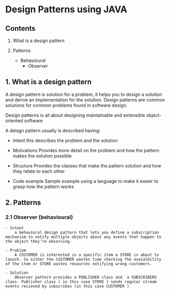 # Design Patterns using JAVA
## Contents

1. What is a design pattern

2. Patterns

    - Behavioural
      - Observer

## 1. What is a design pattern


A design pattern is solution for a problem, it helps you to design a solution and derive an implementation for the
solution. Design patterns are common solutions for common problems found in software design.

Design patterns is all about designing maintainable and extensible object-oriented software

A deisgn pattern usually is described having:

 - Intent
    this describes the problem and the solution

  - Motivations
    Provides more detail on the problem and how the pattern makes the solution possible

   - Structure
    Provides the classes that make the pattern solution and how they relate to each other

   - Code example
    Sample example using a language to make it easier to grasp how the pattern works

## 2. Patterns

### 2.1 Observer (behavioural)

    - Intent
        a behavioral design pattern that lets you define a subscription mechanism to notify multiple objects about any events that happen to the object they’re observing.

    - Problem
        A COSTOMER is interested in a specific item a STORE is about to lanuch. So either the CUSTOMER wastes time checking the avaialbility of the item or STORE wastes resources notifying wrong customers.

    - Solution
        Observer pattern provides a PUBLISHER class and  a SUBSCRIBERS class. Publisher class ( in this case STORE ) sends regular stream events recieved by subscribes (in this case CUSTOMER )

